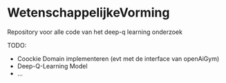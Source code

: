 # WetenschappelijkeVorming
Repository voor alle code van het deep-q learning onderzoek

TODO:
- Coockie Domain implementeren (evt met de interface van openAiGym)
- Deep-Q-Learning Model
- ...
